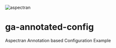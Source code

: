 ![aspectran](http://www.aspectran.com/images/header_aspectran.png)

# ga-annotated-config
Aspectran Annotation based Configuration Example
